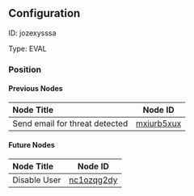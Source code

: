# 
## Configuration
ID:  jozexysssa

Type: EVAL 








### Position

#### Previous Nodes
| Node Title | Node ID |
| :------------- | ------------ |
| Send email for threat detected | [mxiurb5xux](./mxiurb5xux.md) | 
 
 #### Future Nodes
| Node Title | Node ID |
| :------------- | ------------ |
| Disable User |[nc1ozqg2dy](./nc1ozqg2dy.md) | 